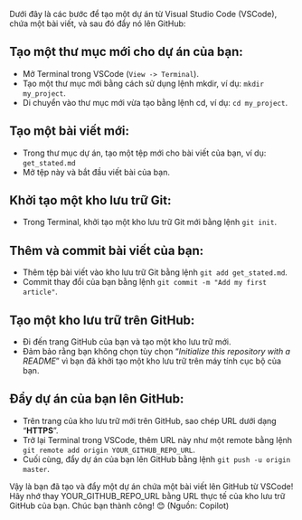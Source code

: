 Dưới đây là các bước để tạo một dự án từ Visual Studio Code (VSCode), chứa một bài viết, và sau đó đẩy nó lên GitHub:

## Tạo một thư mục mới cho dự án của bạn:
* Mở Terminal trong VSCode (`View -> Terminal`).
* Tạo một thư mục mới bằng cách sử dụng lệnh mkdir, ví dụ: `mkdir my_project`.
* Di chuyển vào thư mục mới vừa tạo bằng lệnh cd, ví dụ: `cd my_project`.
## Tạo một bài viết mới:
* Trong thư mục dự án, tạo một tệp mới cho bài viết của bạn, ví dụ: `get_stated.md`
* Mở tệp này và bắt đầu viết bài của bạn.
## Khởi tạo một kho lưu trữ Git:
* Trong Terminal, khởi tạo một kho lưu trữ Git mới bằng lệnh `git init`.
## Thêm và commit bài viết của bạn:
* Thêm tệp bài viết vào kho lưu trữ Git bằng lệnh `git add get_stated.md`.
* Commit thay đổi của bạn bằng lệnh `git commit -m "Add my first article"`.
## Tạo một kho lưu trữ trên GitHub:
* Đi đến trang GitHub của bạn và tạo một kho lưu trữ mới.
* Đảm bảo rằng bạn không chọn tùy chọn “*Initialize this repository with a README*” vì bạn đã khởi tạo một kho lưu trữ trên máy tính cục bộ của bạn.
## Đẩy dự án của bạn lên GitHub:
* Trên trang của kho lưu trữ mới trên GitHub, sao chép URL dưới dạng “**HTTPS**”.
* Trở lại Terminal trong VSCode, thêm URL này như một remote bằng lệnh `git remote add origin YOUR_GITHUB_REPO_URL`.
* Cuối cùng, đẩy dự án của bạn lên GitHub bằng lệnh `git push -u origin master`.

Vậy là bạn đã tạo và đẩy một dự án chứa một bài viết lên GitHub từ VSCode! Hãy nhớ thay YOUR_GITHUB_REPO_URL bằng URL thực tế của kho lưu trữ GitHub của bạn. Chúc bạn thành công! 😊 (Nguồn: Copilot)
